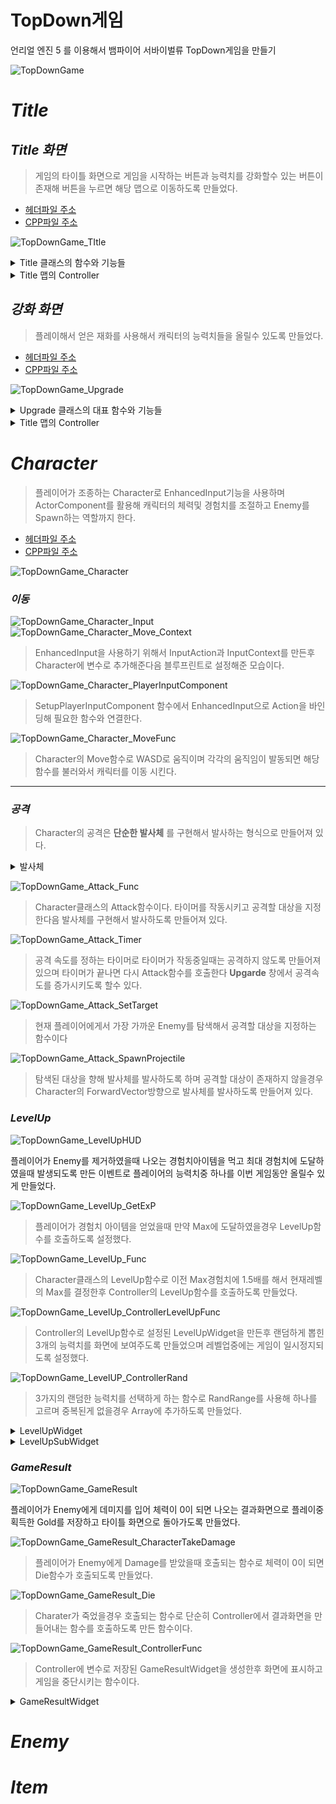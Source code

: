# TopDown게임 

언리얼 엔진 5 를 이용해서 뱀파이어 서바이벌류 TopDown게임을 만들기

![TopDownGame](https://github.com/moad6127/Unreal_TopDown/assets/101626318/00158843-a210-463a-acf4-6a6f94ba6b91)


# *Title*

## *Title 화면*


>게임의 타이틀 화면으로 게임을 시작하는 버튼과 능력치를 강화할수 있는 버튼이 존재해 버튼을 누르면 해당 맵으로 이동하도록 만들었다.

- [헤더파일 주소](https://github.com/moad6127/Unreal_TopDown/blob/master/TopDown/Source/TopDown/Public/HUD/TitleWidget.h)
- [CPP파일 주소](https://github.com/moad6127/Unreal_TopDown/blob/master/TopDown/Source/TopDown/Private/HUD/TitleWidget.cpp)

![TopDownGame_TItle](https://github.com/moad6127/Unreal_TopDown/assets/101626318/8610d987-0999-4be5-b542-b9aea1bdbaad)


<details><summary> Title 클래스의 함수와 기능들</summary>
<p>
  
![TopDownGame_Title_h](https://github.com/moad6127/Unreal_TopDown/assets/101626318/b5974b05-7b8a-4b2d-8011-6c94c12d083a)
![TopDownGame_Title_cpp](https://github.com/moad6127/Unreal_TopDown/assets/101626318/51974790-59dd-4ad3-9a9d-9fa08ccde0e0)

> 단순히 버튼들을 바인딩한후 바인딩에 필요한 함수들을 구현해서 버튼을 클릭하면 해당 맵으로 이동하거나 종료 하도록 설정 하였다.

----------------------------------------------------------------------------------------------------
</p>
</details>

<details><summary> Title 맵의 Controller</summary>
<p>
  
![TopDownGame_TitleController](https://github.com/moad6127/Unreal_TopDown/assets/101626318/1fd9e498-08bf-4139-9565-eb256d910657)
![TopDownGame_TitleController_cpp](https://github.com/moad6127/Unreal_TopDown/assets/101626318/69f77317-41b8-40a8-96a1-5f0d11767a63)

> 맵으로 이동했을때 Controller의 BeginPlay를 통해서 Title의 Widget이 나타나도록 만들기 위해서 만들어진 컨트롤러로 단순히 Widget을 생성하고 화면에 띄우는 역할을 한다

----------------------------------------------------------------------------------------------------
</p>
</details>


## *강화 화면*

> 플레이해서 얻은 재화를 사용해서 캐릭터의 능력치들을 올릴수 있도록 만들었다.

- [헤더파일 주소](https://github.com/moad6127/Unreal_TopDown/blob/master/TopDown/Source/TopDown/Public/HUD/Upgrade.h)
- [CPP파일 주소](https://github.com/moad6127/Unreal_TopDown/blob/master/TopDown/Source/TopDown/Private/HUD/Upgrade.cpp)


![TopDownGame_Upgrade](https://github.com/moad6127/Unreal_TopDown/assets/101626318/d8f364fc-e569-4a74-8a3a-65b27b6c9ea6)

<details><summary> Upgrade 클래스의 대표 함수와 기능들</summary>
<p>

![TopDownGame_Upgrade_NativeConstruct](https://github.com/moad6127/Unreal_TopDown/assets/101626318/98be4bad-d658-4f11-b7f4-64ff69fe2cc9)

> SaveGame클래스를 활용하기 위해서 NativeConstruct함수에 필요한 정보들을 Load한후 각각의 Widget들의 정보를 업데이트 한다.

![TopDownGame_Upgrade_DamageBox_h](https://github.com/moad6127/Unreal_TopDown/assets/101626318/40f6f64a-37d7-4658-aac7-65704f79ea37)
![TopDownGame_Upgarde_DamageBox](https://github.com/moad6127/Unreal_TopDown/assets/101626318/7292bbdf-f816-4545-82c6-20a0584dc363)

> DamageUpgardeBox에 필요한 변수들과 함수들을 나타낸 것으로 버튼을 누르면 게임에서 얻은 재화가 강화에 필요한 재화보다 크거나 같을경우 능력치를 증가 시킨다.

![TopDownGame_Upgrade_saveNCanButton](https://github.com/moad6127/Unreal_TopDown/assets/101626318/479e6f2a-a8cb-42d7-96ad-d866f39e6a85)
> 저장버튼을 누르는 경우에만 Save를 하도록 설정하기
  
----------------------------------------------------------------------------------------------------
</p>
</details>


<details><summary> Title 맵의 Controller</summary>
<p>
  
![TopDownGame_UpgradeController_h](https://github.com/moad6127/Unreal_TopDown/assets/101626318/729db67e-a3dd-4b18-b013-93b23d318f50)
![TopDownGame_UpgradeController_cpp](https://github.com/moad6127/Unreal_TopDown/assets/101626318/4bf41dc3-4654-40d2-8a85-c66c44da7d6a)


> 맵으로 이동했을때 Controller의 BeginPlay를 통해서 Upgrade의 Widget이 나타나도록 만들기 위해서 만들어진 컨트롤러로 단순히 Widget을 생성하고 화면에 띄우는 역할을 한다

----------------------------------------------------------------------------------------------------
</p>
</details>


# *Character*

> 플레이어가 조종하는 Character로 EnhancedInput기능을 사용하며 ActorComponent를 활용해 캐릭터의 체력및 경험치를 조절하고 Enemy를 Spawn하는 역할까지 한다.

- [헤더파일 주소](https://github.com/moad6127/Unreal_TopDown/blob/master/TopDown/Source/TopDown/Public/Character/TopDownCharacter.h)
- [CPP파일 주소](https://github.com/moad6127/Unreal_TopDown/blob/master/TopDown/Source/TopDown/Private/Character/TopDownCharacter.cpp)

![TopDownGame_Character](https://github.com/moad6127/Unreal_TopDown/assets/101626318/cdd46026-28ca-4c1f-81ed-e9489f231475)


### *이동*


![TopDownGame_Character_Input](https://github.com/moad6127/Unreal_TopDown/assets/101626318/1b2077f7-dd64-4ff7-bab2-b0b442986a27)
![TopDownGame_Character_Move_Context](https://github.com/moad6127/Unreal_TopDown/assets/101626318/8c3f2eab-b2bf-4b51-9d71-2904a47a1f9f)

> EnhancedInput을 사용하기 위해서 InputAction과 InputContext를 만든후 Character에 변수로 추가해준다음 블루프린트로 설정해준 모습이다.

![TopDownGame_Character_PlayerInputComponent](https://github.com/moad6127/Unreal_TopDown/assets/101626318/6e5e8a55-d266-4e62-8c40-ed86d93aa588)

> SetupPlayerInputComponent 함수에서 EnhancedInput으로 Action을 바인딩해 필요한 함수와 연결한다.

![TopDownGame_Character_MoveFunc](https://github.com/moad6127/Unreal_TopDown/assets/101626318/6b0d2645-40af-4c45-8c9a-8fa9cad99e65)

> Character의 Move함수로 WASD로 움직이며 각각의 움직임이 발동되면 해당 함수를 불러와서 캐릭터를 이동 시킨다.


------------------------------------------------------------------------

### *공격*

> Character의 공격은 **단순한 발사체** 를 구현해서 발사하는 형식으로 만들어져 있다.


<details><summary> 발사체 </summary>
<p>
  
#### *발사체*

플레이어가 공격을 할때 사용하는 발사체로 단순히 BoxComponent에 Enemy가 Overlap되면 데미지를 주고 사라지게 만들어져 있다.

- [헤더파일 주소](https://github.com/moad6127/Unreal_TopDown/blob/master/TopDown/Source/TopDown/Public/Attack/Projectile.h)
- [CPP파일 주소](https://github.com/moad6127/Unreal_TopDown/blob/master/TopDown/Source/TopDown/Private/Attack/Projectile.cpp)

  
![TopDownGame_Attack_Projectile](https://github.com/moad6127/Unreal_TopDown/assets/101626318/4a2b619f-d555-4f48-9f73-ca83c131c294)

![TopDownGame_Attack_Projectile_CollisionOverlap](https://github.com/moad6127/Unreal_TopDown/assets/101626318/eb2375b9-6ce4-47ba-8cd3-7f839a3a2bfa)

> BoxComponent에 Overlap되는 대상이 Enemy의 태그를 가지고 있는경우 ApplyDamage를 통해서 데미지를 가해지도록 만들었다.

----------------------------------------------------------------------------------------------------
</p>
</details>

![TopDownGame_Attack_Func](https://github.com/moad6127/Unreal_TopDown/assets/101626318/45fbe5d5-b8fb-45ab-b979-4ad2cef1e4f9)

>Character클래스의 Attack함수이다. 타이머를 작동시키고 공격할 대상을 지정한다음 발사체를 구현해서 발사하도록 만들어져 있다.

![TopDownGame_Attack_Timer](https://github.com/moad6127/Unreal_TopDown/assets/101626318/4bfd079b-3ae0-4acc-a507-1c2af42ec53c)

> 공격 속도를 정하는 타이머로 타이머가 작동중일때는 공격하지 않도록 만들어져 있으며 타이머가 끝나면 다시 Attack함수를 호출한다
>  **Upgarde** 창에서 공격속도를 증가시키도록 할수 있다.

![TopDownGame_Attack_SetTarget](https://github.com/moad6127/Unreal_TopDown/assets/101626318/9ce6305c-d42f-4706-83a7-80f1f3fc79af)

> 현재 플레이어에게서 가장 가까운 Enemy를 탐색해서 공격할 대상을 지정하는 함수이다

![TopDownGame_Attack_SpawnProjectile](https://github.com/moad6127/Unreal_TopDown/assets/101626318/43907c8b-24ad-4440-85ed-c480c93f41e2)

> 탐색된 대상을 향해 발사체를 발사하도록 하며 공격할 대상이 존재하지 않을경우 Character의 ForwardVector방향으로 발사체를 발사하도록 만들어져 있다.


### *LevelUp*

![TopDownGame_LevelUpHUD](https://github.com/moad6127/Unreal_TopDown/assets/101626318/0a9b1b84-b5c2-492a-99af-3eea43b6c78c)

플레이어가 Enemy를 제거하였을때 나오는 경험치아이템을 먹고 최대 경험치에 도달하였을때 발생되도록 만든 이벤트로 플레이어의 능력치중 하나를 이번 게임동안 올릴수 있게 만들었다.


![TopDownGame_LevelUp_GetExP](https://github.com/moad6127/Unreal_TopDown/assets/101626318/c4f40af7-1def-4eaa-9fa7-9d287da764a4)

> 플레이어가 경험치 아이템을 얻었을때 만약 Max에 도달하였을경우 LevelUp함수를 호출하도록 설정했다.

![TopDownGame_LevelUp_Func](https://github.com/moad6127/Unreal_TopDown/assets/101626318/feb9564a-29f6-4b3c-bcb7-b39723566e33)

> Character클래스의 LevelUp함수로 이전 Max경험치에 1.5배를 해서 현재레벨의 Max를 결정한후 Controller의 LevelUp함수를 호출하도록 만들었다.

![TopDownGame_LevelUp_ControllerLevelUpFunc](https://github.com/moad6127/Unreal_TopDown/assets/101626318/e5fff50e-0440-4b0c-a7db-d829f0a092c9)

> Controller의 LevelUp함수로 설정된 LevelUpWidget을 만든후 랜덤하게 뽑힌 3개의 능력치를 화면에 보여주도록 만들었으며 레벨업중에는 게임이 일시정지되도록 설정했다.

![TopDownGame_LevelUP_ControllerRand](https://github.com/moad6127/Unreal_TopDown/assets/101626318/0216524c-9c56-4c46-9cc8-0f7ccf63913f)

> 3가지의 랜덤한 능력치를 선택하게 하는 함수로 RandRange를 사용해 하나를 고르며 중복된게 없을경우 Array에 추가하도록 만들었다.


<details><summary> LevelUpWidget </summary>
<p>

- [헤더파일 주소](https://github.com/moad6127/Unreal_TopDown/blob/master/TopDown/Source/TopDown/Public/HUD/LevelUpWidget.h)
- [CPP파일 주소](https://github.com/moad6127/Unreal_TopDown/blob/master/TopDown/Source/TopDown/Private/HUD/LevelUpWidget.cpp)

레벨업 이벤트가 발생할때 화면에 보여지는 Widget으로 단순한 WrapBox으로 이루어져 있으며 WrapBox에 SubWidget을 넣어서 화면을 구성하도록 만들었다.

  
 ![TopDownGame_LevelUp_LevelUpWidget_h](https://github.com/moad6127/Unreal_TopDown/assets/101626318/b26df3e1-c124-4c94-8bea-8cf2b18891a4)

 > SubWidgetClass와 WrapBox로 이루어져 있다.
> 
![TopDownGame_LevelUp_LevelUpWidget_cpp](https://github.com/moad6127/Unreal_TopDown/assets/101626318/5108eb99-d021-407f-9207-dd3b90665dd0)

> SubWidget을 Create한다음 필요한 정보들을 넘긴후 AddChild를 사용해 화면에 나타내도록 만들었다.


-----------------------------------------------------------------------------------------------------------------------------------------
</p>
</details>


<details><summary> LevelUpSubWidget </summary>
<p>

- [헤더파일 주소](https://github.com/moad6127/Unreal_TopDown/blob/master/TopDown/Source/TopDown/Public/HUD/LevelUpSubSlotWidget.h)
- [CPP파일 주소](https://github.com/moad6127/Unreal_TopDown/blob/master/TopDown/Source/TopDown/Private/HUD/LevelUpSubSlotWidget.cpp)

LevelUpWidget의 WrapBox에 Child로 구성되는 SubWidget으로 LevelUpWidget에서 넘어온 정보들을 활용해서 TextBox를 설정하도록 만들었다.

![TopDownGame_LevelUpSubWidget_NativeConstruct](https://github.com/moad6127/Unreal_TopDown/assets/101626318/d8671aa7-db5c-47b4-a9c5-6b601eb5083d)

> NativeConstruct함수로 LevelUpWidget에서 넘어온 CharacterState를 TextBox로 표시하도록 한다.

![TopDownGame_LevelUpSubWidget_ButtonClick](https://github.com/moad6127/Unreal_TopDown/assets/101626318/2b9aade4-5819-476e-82db-be701ae78eb0)

>LevelUpButton을 클릭했을때 나오는 이벤트로 해당 CharacterState의 Level을 올리고 LevelUpWidget을 제거한후 다시 게임을 이어나가도록 만들었다.


-----------------------------------------------------------------------------------------------------------------------------------------
</p>
</details>

### *GameResult*

![TopDownGame_GameResult](https://github.com/moad6127/Unreal_TopDown/assets/101626318/3b3312f1-c0d4-4dc4-bc55-f7b46e5d0728)

플레이어가 Enemy에게 데미지를 입어 체력이 0이 되면 나오는 결과화면으로 플레이중 획득한 Gold를 저장하고 타이틀 화면으로 돌아가도록 만들었다.

![TopDownGame_GameResult_CharacterTakeDamage](https://github.com/moad6127/Unreal_TopDown/assets/101626318/8563ab15-b04b-4a2b-88a9-28a44175e7f7)

> 플레이어가 Enemy에게 Damage를 받았을때 호출되는 함수로 체력이 0이 되면 Die함수가 호출되도록 만들었다.

![TopDownGame_GameResult_Die](https://github.com/moad6127/Unreal_TopDown/assets/101626318/6b9929a1-018b-4ecf-b56a-fa1647c5c368)

> Charater가 죽었을경우 호출되는 함수로 단순히 Controller에서 결과화면을 만들어내는 함수를 호출하도록 만든 함수이다.

![TopDownGame_GameResult_ControllerFunc](https://github.com/moad6127/Unreal_TopDown/assets/101626318/1647e7ce-6a73-4832-94fb-06133b2a1f7d)

> Controller에 변수로 저장된 GameResultWidget을 생성한후 화면에 표시하고 게임을 중단시키는 함수이다.


<details><summary> GameResultWidget </summary>
<p>

- [헤더파일 주소](https://github.com/moad6127/Unreal_TopDown/blob/master/TopDown/Source/TopDown/Public/HUD/GameResultMenu.h)
- [CPP파일 주소](https://github.com/moad6127/Unreal_TopDown/blob/master/TopDown/Source/TopDown/Private/HUD/GameResultMenu.cpp)

GameResultWidget클래스로 단순한 버튼과 텍스트로 이루어져 있으며 버튼을 누르면 Title로 돌아가도록 만들었다.

![TopDownGame_GameResult_h](https://github.com/moad6127/Unreal_TopDown/assets/101626318/919629ad-f52a-4faa-bb76-51aea867b490)
![TopDownGame_GameResult_cpp](https://github.com/moad6127/Unreal_TopDown/assets/101626318/748c9692-ee59-4149-95a9-fcd408eeacbf)

> NativeConstruct함수에서 버튼의 클릭에 대한 이벤트를 처리한후 플레이중 획득한 Gold를 표시하고 Save하도록 만들어져 있다.



-----------------------------------------------------------------------------------------------------------------------------------------
</p>
</details>



# *Enemy*


# *Item*




